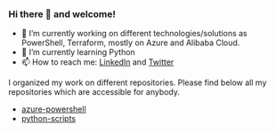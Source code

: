 ### Hi there 👋 and welcome!

- 🔭 I’m currently working on different technologies/solutions as PowerShell, Terraform, mostly on Azure and Alibaba Cloud.
- 🌱 I’m currently learning Python
- 📫 How to reach me: [LinkedIn]() and [Twitter]()

I organized my work on different repositories.
Please find below all my repositories which are accessible for anybody.

- [azure-powershell](https://github.com/ropy1971/azure-powershell)
- [python-scripts](https://github.com/ropy1971/python-scripts)

